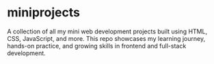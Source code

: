# miniprojects
A collection of all my mini web development projects built using HTML, CSS, JavaScript, and more. This repo showcases my learning journey, hands-on practice, and growing skills in frontend and full-stack development.
